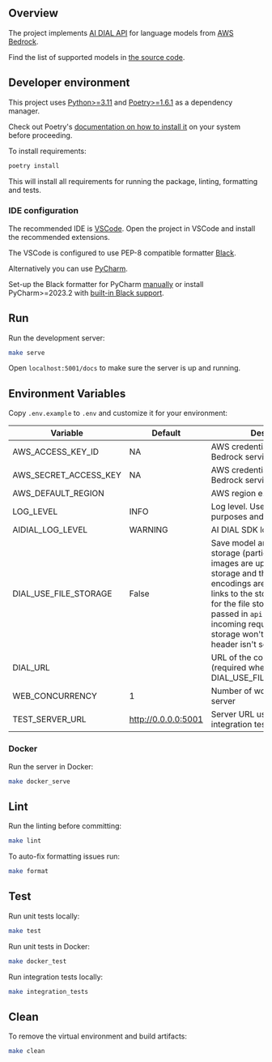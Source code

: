 ## Overview

The project implements [AI DIAL API](https://epam-rail.com/dial_api) for language models from [AWS Bedrock](https://aws.amazon.com/bedrock/).

Find the list of supported models in [the source code](./aidial_adapter_bedrock/llm/bedrock_models.py).

## Developer environment

This project uses [Python>=3.11](https://www.python.org/downloads/) and [Poetry>=1.6.1](https://python-poetry.org/) as a dependency manager.

Check out Poetry's [documentation on how to install it](https://python-poetry.org/docs/#installation) on your system before proceeding.

To install requirements:

```sh
poetry install
```

This will install all requirements for running the package, linting, formatting and tests.

### IDE configuration

The recommended IDE is [VSCode](https://code.visualstudio.com/).
Open the project in VSCode and install the recommended extensions.

The VSCode is configured to use PEP-8 compatible formatter [Black](https://black.readthedocs.io/en/stable/index.html).

Alternatively you can use [PyCharm](https://www.jetbrains.com/pycharm/).

Set-up the Black formatter for PyCharm [manually](https://black.readthedocs.io/en/stable/integrations/editors.html#pycharm-intellij-idea) or
install PyCharm>=2023.2 with [built-in Black support](https://blog.jetbrains.com/pycharm/2023/07/2023-2/#black).

## Run

Run the development server:

```sh
make serve
```

Open `localhost:5001/docs` to make sure the server is up and running.

## Environment Variables

Copy `.env.example` to `.env` and customize it for your environment:

|Variable|Default|Description|
|---|---|---|
|AWS_ACCESS_KEY_ID|NA|AWS credentials with access to Bedrock service|
|AWS_SECRET_ACCESS_KEY|NA|AWS credentials with access to Bedrock service|
|AWS_DEFAULT_REGION||AWS region e.g. "us-east-1"|
|LOG_LEVEL|INFO|Log level. Use DEBUG for dev purposes and INFO in prod|
|AIDIAL_LOG_LEVEL|WARNING|AI DIAL SDK log level|
|DIAL_USE_FILE_STORAGE|False|Save model artifacts to DIAL File storage (particularly, Stability images are uploaded to the files storage and their base64 encodings are replaced with links to the storage). The creds for the file storage must be passed in `api-key` header of the incoming request. The file storage won't be used if the header isn't set.|
|DIAL_URL||URL of the core DIAL server (required when DIAL_USE_FILE_STORAGE=True)|
|WEB_CONCURRENCY|1|Number of workers for the server|
|TEST_SERVER_URL|http://0.0.0.0:5001|Server URL used in the integration tests|

### Docker

Run the server in Docker:

```sh
make docker_serve
```

## Lint

Run the linting before committing:

```sh
make lint
```

To auto-fix formatting issues run:

```sh
make format
```

## Test

Run unit tests locally:

```sh
make test
```

Run unit tests in Docker:

```sh
make docker_test
```

Run integration tests locally:

```sh
make integration_tests
```

## Clean

To remove the virtual environment and build artifacts:

```sh
make clean
```

